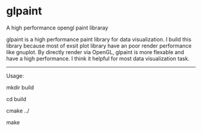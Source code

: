 # glpaint
A high performance opengl paint libraray

glpaint is a high performance paint library for data visualization. I build this library because most of exsit plot library have an poor render performance like gnuplot. By directly render via OpenGL, glpaint is more flexable and have a high performance. I think it helpful for most data visualization task.


----------------------------
Usage: 

mkdir build

cd build

cmake ../

make